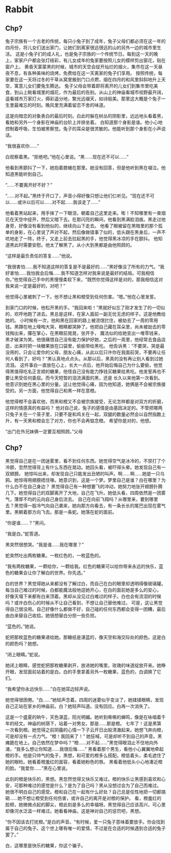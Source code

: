 # Rabbit

## Chp?

兔子宗族有一个古老的传统，每只小兔子到了成年，兔子父母们都必须在这一年的四月份，将儿女们送出家门，让她们到离家很远很远的山的另外一边的城市里生活。
这是小兔子们的成人礼，也是兔子宗族的一个传统节日。每到这一天的晚上，家家户户都会张灯结彩，有儿女成年的兔家要按照儿女的模样剪出窗花，贴在窗户上。
黄昏天蒙蒙黑的时候，城市的天空会绽开灿烂的烟火，集市在这一天昼夜不息，有各种美味的烧烤，免费给在这一天离家的兔子们享用。
按照传统，每家要在这一天将过冬的干草从窝里搬到门口点燃，烟在四月的和风里斜斜地升上天空，寓意儿女们要兔生腾达。
兔子父母会带着即将离开的儿女们到集市里吃美食，到山上眺看城里的烟花，作为最后的告别。从山上的神庙看城市视野最开阔，
遥看城市万家灯火，缛彩遥分地，繁光远缀天，如诗般美。那里这大概是个兔子一生里最难忘的时刻。晚风里充满着留恋不舍的味道。

这是向暗恋的对象表白的最后时刻。白此时躲在树丛的阴影里，远远地头看着黑，看她和另外一个身影在神庙的台阶上并排坐着。
白知道那个身影是谁。他小心地控制着呼吸，生怕被黑察觉。兔子的耳朵是很灵敏的。他能听到那个身影在小声说话。

“我很喜欢你……”

白观察着黑。“拒绝吧。”他在心里说。“黑……现在还不可以……”

他看到黑颤抖了一下，她抱着膝蜷在那里。她没有回答，但是他听到黑在啜泣。他知道黑能听到自己。

“……不要离开好不好？”

“……对不起。”黑终于开口了，声音小得好像只想让他们仨听见。“现在还不可以……或许以后可以……对不起……我该走了……”

他看着黑站起来，用手抹了一下眼泪，朝着自己这里走来。嘭！不知哪里有一束烟花在天空中绽开，然后又暗下去。在那闪亮的瞬间，他看到黑满脸泪痕。黑走过他身旁，好像没有看到他似的，继续向山下走去。
他看了眼被留在黑暗里的那个孤单的身影，在心里说了声对不起，然后像做错事了似的，低头跟在黑身后，一声不吭地走了一阵，终于，又走上前去拉起黑的手，他觉得黑冰凉的手在颤抖。
他知道黑此时需要安慰。他太了解黑了。从小大到黑都是由他照顾的。

“这样是最负责任的答复……”他说。

“我很害怕……我不知道这样的答复是不是最好的……”黑好像没了所有的力气。“我好害怕……我怕我会后悔……我不知道怎样对我来说是最好的结局。可我相信你。”他觉得自己手中的黑慢慢柔软下来，“既然你觉得这样是对的，那我相信这对我来说一定是最好的，对吧？”

他觉得心里被刺了一下。他不想让黑和橙受到任何伤害。“嗯。”他在心里发誓。

到家门口的时候，他松开黑的手。“我回来啦！”黑就好似忘了刚才发生了的一切似的，欢呼地跑了进去。黑总是这样，在家人面前一副无忧无虑的样子。这是他教给她的。
小时候有一次，他和黑在回家的路上被流氓拦住，被劫去了一周的零用钱。黑蹲在地上嚎啕大哭，眼睛都哭肿了。他把自己藏在耳朵里，尚未被劫去的零钱掏出来，攥在掌心，在黑眼前晃晃，张开手，
魔法似的给她变出一堆零钱来，黑才破涕为笑。他很痛恨自己没有能力保护好她，之后的一周里，他经常去食品店逛，出来时把一块糖果放在口袋里，偷偷带给黑吃。
他告诉黑：“不要哭，哭是最没用的，只会让爱你的父母，朋友心痛，从此以后只许你在我面前哭，不要再让任何人看到了，好吗？”黑认真地点点头。从那以后，黑真的没有再让别人看到过她流泪。
这件事白一直放在心上，长大一点后，他开始后悔自己为什么要偷，他觉得黑值得吃名正言顺的糖果，他怪自己没有能力挣钱买糖果给黑吃。他发誓再也不要让黑受任何委屈。而今天短暂的泪流满面的黑，还是
长久以来他第一次看到。他意识到她在黑心里的分量。这让他觉得心痛，因为他知道，她俩是不会被宗族接受的。另一方面，他觉得自己和黑一样在意橙。

他觉得橙不会喜欢他，而黑和橙又不会被宗族接受，无论怎样都是对双方的折磨，这样的情感真的有益吗？
他对自己说，兔子的感情是由基因决定的。不管把哪两只兔子关在一个笼子里，只要不是和鸡关在一起，双腿的数量必然会以自然指数上升，有一天黑和橙会忘了对方，你也不会再惦念橙。
希望你是对的，他想。

“出门在外兄妹俩一定要互相照顾。”父母

## Chp?

黑觉得自己是在一团迷雾里，看不到任何东西。她觉得空气是冰冷的，不禁打了个冷颤，忽然觉得背上有什么东西在晃动。她回头看，被吓得头晕。她发现自己有一双翅膀。
她惊叫出来，却发现自己只能发出丑陋的叫声。啊……啊……她是一只乌鸦。她惊得用翅膀捂住喙。她意识到，这是一个梦。梦里自己是谁？白在哪里？为什么白不在自己身边？
黑觉得自己有一种想要飞的冲动，她努力地张开翅膀扑腾几下。她觉得自己的双脚离开了大地，自己在飞升。她低头看，四周依然是一团雾气，薄厚不均的云向自己身后流去。
自己在向前飞翔吗？从哪里来，要到哪里去？黑觉得一股冷气向自己袭来，她向那方向看去，有一条长长的尾巴出现在雾气里。黑朝着那方向飞去。那是一条蛇。她落在蛇的面前。

“你是谁……？”黑问。

“我是白。”蛇答道。

黑突然很想哭。“我是谁……我在哪里？”

蛇突然吐出两枚糖果。一枚红色的，一枚蓝色的。

“我有两枚糖果，一颗给你，一颗给我。红色的糖果可以给你带来永远的快乐，蓝色的糖果会让你了解白的世界。你先选。”

白的世界？黑觉得她从来都没有了解过白，而自己在白的眼里却透明得像玻璃罐。每当自己难过的时候，白都能魔法般地逗她开心，在白的面前她是多么的安心，
好像天塌下来都有白来顶着。黑却从没见过白难过的样子。白也会有流泪的时候吗？或许白伤心的时候从不让自己看到，不想让自己替他难过。
可是，这让黑觉得自己很没用。自己好像什么都做不好，自己碰的任何东西都会变得一团糟，最后由白来替自己收拾。她很想替白分担一些负担。

“蓝色的。”她说。

蛇把那枚蓝色的糖果递给她。那糖纸是湛蓝的，像天空和海交际处的颜色。这是白的颜色吗？她想。

“闭上眼睛。”蛇说。

她闭上眼睛，感觉蛇把那枚糖果剥开，放进她的嘴里。玫瑰的味道绽放开来。她睁开眼，发现面前站着的是白。白的手里拿着另外一枚糖果，蓝色的，白调换了它们。

“我希望你永远快乐……”白在她耳边轻声说。

她觉得很困倦。“白……”她轻声念着。四周的迷雾似乎变淡了，她揉揉眼睛，发现自己正站在家乡的神庙前。白？她轻声叫道。没有回应。白再一次消失了。

这是一个盛夏的晌午，天色湛蓝，阳光明媚。她听到嘶嘶的蝉鸣，像是在咏唱着千年的经文。神庙的树荫下，站着一对男女。那是……那是橙。
七年了！这是黑第一次看到橙。她觉得之前阴霾的心情一下子云开日出般清澈起来。她想飞奔向橙，可是却没有一点力气。“橙！我回来了！”
她狂喊，可是却听不到自己的声音。黑瘫跪在地上。自己依然在梦中吗？“橙……对不起……”黑觉得眼泪止不住地向外涌，“我多么想让你知道……我很后悔……”
黑看着那个男生，看他小心翼翼地牵起橙的手。他是只帅气的兔子，黑想，和可爱的橙多么搭配。橙低着头，柔毛遮住了她的眼睑。她看着橙羞红的面容，看着她粉色的唇。
黑看着他低头小心地凑近橙的脸。“我爱你……”黑在心里说。

此刻的橙是快乐的，黑想。黑忽然觉得又快乐又难过。橙的快乐让黑感到喜欢和心安，可那种难过的感觉是什么？是为了自己吗？黑从没想过会为了自己而难过。
她很不明白自己的感受。橙和自己在一起有什么好处？自己总是任性地把一切都搞砸……她不想让橙受到任何伤害，或许自己的离开是对橙的保护。
看，橙羞红的脸颊，她微微点起的脚尖，橙此刻是多么的幸福呀。黑觉得自己应该高兴，可心里却像河水泛滥一样难过。她看看神庙，这是神对自己的惩罚吧，黑想。

“你不因该去打扰橙。”是白的声音。“有时候，爱一只兔子意味着要放手。你会找到属于自己的兔子。这个世上哪有唯一的爱情，不过是在合适的时候遇到合适的兔子罢了。”

白，这哪里是快乐的糖果，你这个骗子。


